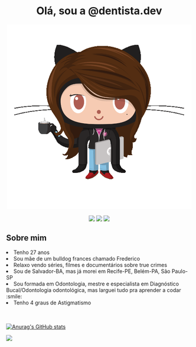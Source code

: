 
<h1 align="center"> Olá, sou a @dentista.dev</h1>
<p align="middle"><img src="https://github.com/majhara/majhara/blob/main/femalecodertocat500x500.png"></p>
<p align="middle">
  <link href="https://www.linkedin.com/in/mayara-simoes/">
      <img src="https://img.shields.io/badge/LinkedIn-0077B5?style=for-the-badge&logo=linkedin&logoColor=white">
  </link>
 <link href="https://www.instagram.com/dentista.dev/">
      <img src="https://img.shields.io/badge/Instagram-E4405F?style=for-the-badge&logo=instagram&logoColor=white">
 </link>
 
 <link href="https://github.com/majhara/">
      <img src="https://img.shields.io/badge/GitHub-100000?style=for-the-badge&logo=github&logoColor=white">
 </link>
</p>



<h2> Sobre mim </h2>
<li> Tenho 27 anos </li>
<li> Sou mãe de um bulldog frances chamado Frederico </li>
<li> Relaxo vendo séries, filmes e documentários sobre true crimes </li>
<li> Sou de Salvador-BA, mas já morei em Recife-PE, Belém-PA, São Paulo-SP</li>
<li> Sou formada em Odontologia, mestre e especialista em Diagnóstico Bucal/Odontologia odontológica, mas larguei tudo pra aprender a codar :smile: </li>
<li> Tenho 4 graus de Astigmatismo </li>
<br>
<br>


[![Anurag's GitHub stats](https://github-readme-stats.vercel.app/api?username=majhara&theme=dracula&show_icons=true)](https://github.com/anuraghazra/github-readme-stats)

<img src = "https://github-readme-stats.vercel.app/api/top-langs/?username=majhara&theme=blue-green">
